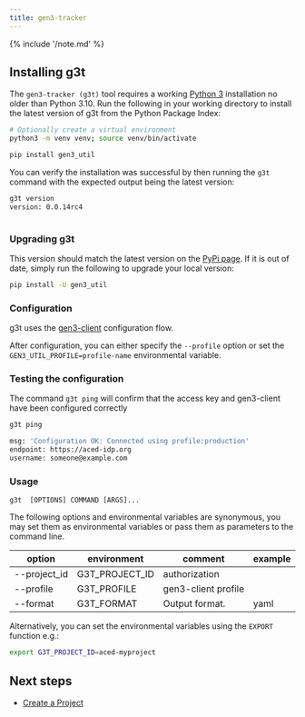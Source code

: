 ```yaml
---
title: gen3-tracker
---
```


{% include '/note.md' %}

## Installing g3t

The `gen3-tracker (g3t)` tool requires a working [Python 3](https://www.python.org/downloads/) installation no older than Python 3.10. Run the following in your working directory to install the latest version of g3t from the Python Package Index:

```sh
# Optionally create a virtual environment
python3 -m venv venv; source venv/bin/activate

pip install gen3_util
```

You can verify the installation was successful by then running the `g3t` command with the expected output being the latest version:

```sh
g3t version
version: 0.0.14rc4
 
```

### Upgrading g3t

This version should match the latest version on the [PyPi page](https://pypi.org/project/gen3-util/). If it is out of date, simply run the following to upgrade your local version:

```sh
pip install -U gen3_util
```

### Configuration

g3t uses the [gen3-client](https://gen3.org/resources/user/gen3-client/#2-configure-a-profile-with-credentials) configuration flow.

After configuration, you can either specify the `--profile` option or set the `GEN3_UTIL_PROFILE=profile-name` environmental variable.


### Testing the configuration

The command `g3t ping` will confirm that the access key and gen3-client have been configured correctly

```sh
g3t ping

msg: 'Configuration OK: Connected using profile:production'
endpoint: https://aced-idp.org
username: someone@example.com
```

### Usage

`g3t  [OPTIONS] COMMAND [ARGS]...`

The following options and environmental variables are synonymous, you may set them as environmental variables or pass them as parameters to the command line.

| option       | environment     | comment             | example                        |
|--------------|-----------------| ------------------- | ------------------------------ |
| --project_id | G3T_PROJECT_ID  | authorization       |                                |
| --profile    | G3T_PROFILE     | gen3-client profile |                                |
| --format     | G3T_FORMAT      | Output format.      | yaml         |

Alternatively, you can set the environmental variables using the `EXPORT` function e.g.:

```sh
export G3T_PROJECT_ID=aced-myproject
```

## Next steps

- [Create a Project](/workflows/creating-project)
